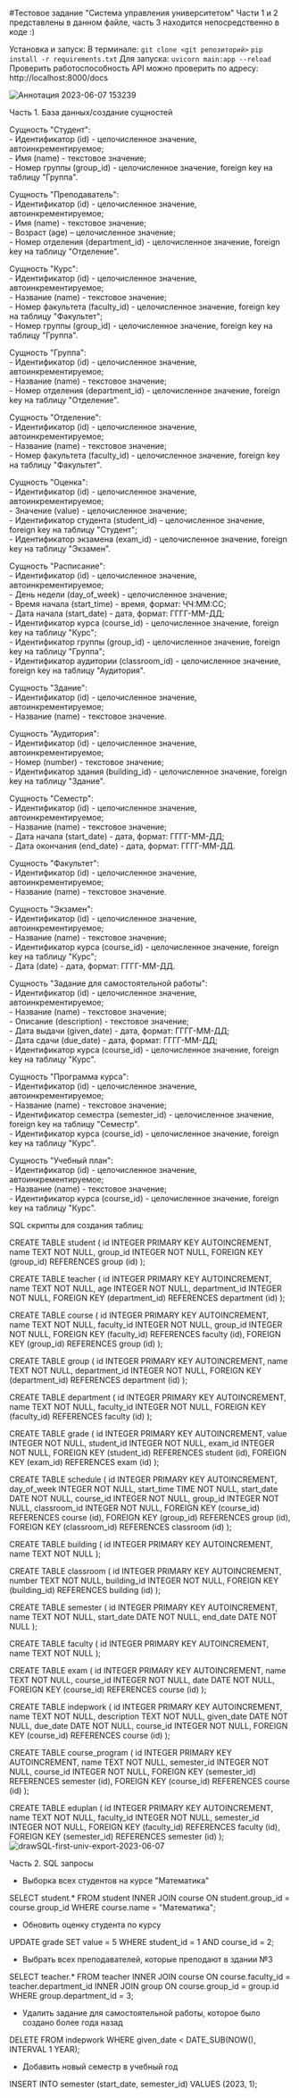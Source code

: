 #Тестовое задание "Система управления университетом"
Части 1 и 2 представлены в данном файле, часть 3 находится непосредственно в коде :)

Установка и запуск:
В терминале: 
`git clone <git репозиторий>`
`pip install -r requirements.txt`
Для запуска: `uvicorn main:app --reload`
Проверить работоспособность API можно проверить по адресу: http://localhost:8000/docs

![Аннотация 2023-06-07 153239](https://github.com/Clever1mistory/University_managment_system/assets/128373879/129cd0f9-3f3c-45ef-a120-55ce2adfa645)



Часть 1. База данных/создание сущностей
<html>
<body>
<p>
Сущность "Студент":
<br> - Идентификатор (id) - целочисленное значение, автоинкрементируемое;
<br> - Имя (name) - текстовое значение;
<br> - Номер группы (group_id) - целочисленное значение, foreign key на таблицу "Группа".
</p>
<p>
Сущность "Преподаватель":
<br> - Идентификатор (id) - целочисленное значение, автоинкрементируемое;
<br> - Имя (name) - текстовое значение;
<br> - Возраст (age) – целочисленное значение;
<br> - Номер отделения (department_id) - целочисленное значение, foreign key на таблицу "Отделение".
</p>
<p>
Сущность "Курс":
<br> - Идентификатор (id) - целочисленное значение, автоинкрементируемое;
<br> - Название (name) - текстовое значение;
<br> - Номер факультета (faculty_id) - целочисленное значение, foreign key на таблицу "Факультет";
<br> - Номер группы (group_id) - целочисленное значение, foreign key на таблицу "Группа".
</p>
<p>
Сущность "Группа":
<br> - Идентификатор (id) - целочисленное значение, автоинкрементируемое;
<br> - Название (name) - текстовое значение;
<br> - Номер отделения (department_id) - целочисленное значение, foreign key на таблицу "Отделение".
</p>
<p>
Сущность "Отделение":
<br> - Идентификатор (id) - целочисленное значение, автоинкрементируемое;
<br> - Название (name) - текстовое значение;
<br> - Номер факультета (faculty_id) - целочисленное значение, foreign key на таблицу "Факультет".
</p>
<p>
Сущность "Оценка":
<br> - Идентификатор (id) - целочисленное значение, автоинкрементируемое;
<br> - Значение (value) - целочисленное значение;
<br> - Идентификатор студента (student_id) - целочисленное значение, foreign key на таблицу "Студент";
<br> - Идентификатор экзамена (exam_id) - целочисленное значение, foreign key на таблицу "Экзамен".
</p>
<p>
Сущность "Расписание":
<br> - Идентификатор (id) - целочисленное значение, автоинкрементируемое;
<br> - День недели (day_of_week) - целочисленное значение;
<br> - Время начала (start_time) - время, формат: ЧЧ:ММ:СС;
<br> - Дата начала (start_date) - дата, формат: ГГГГ-ММ-ДД;
<br> - Идентификатор курса (course_id) - целочисленное значение, foreign key на таблицу "Курс";
<br> - Идентификатор группы (group_id) - целочисленное значение, foreign key на таблицу "Группа";
<br> - Идентификатор аудитории (classroom_id) - целочисленное значение, foreign key на таблицу "Аудитория".
</p>
<p>
Сущность "Здание":
<br> - Идентификатор (id) - целочисленное значение, автоинкрементируемое;
<br> - Название (name) - текстовое значение.
</p>
<p>
Сущность "Аудитория":
<br> - Идентификатор (id) - целочисленное значение, автоинкрементируемое;
<br> - Номер (number) - текстовое значение;
<br> - Идентификатор здания (building_id) - целочисленное значение, foreign key на таблицу "Здание".
</p>
<p>
Сущность "Семестр":
<br> - Идентификатор (id) - целочисленное значение, автоинкрементируемое;
<br> - Название (name) - текстовое значение;
<br> - Дата начала (start_date) - дата, формат: ГГГГ-ММ-ДД;
<br> - Дата окончания (end_date) - дата, формат: ГГГГ-ММ-ДД.
</p>
<p>
Сущность "Факультет":
<br> - Идентификатор (id) - целочисленное значение, автоинкрементируемое;
<br> - Название (name) - текстовое значение.
</p>
<p>
Сущность "Экзамен":
<br> - Идентификатор (id) - целочисленное значение, автоинкрементируемое;
<br> - Название (name) - текстовое значение;
<br> - Идентификатор курса (course_id) - целочисленное значение, foreign key на таблицу "Курс";
<br> - Дата (date) - дата, формат: ГГГГ-ММ-ДД.
</p>
<p>
Сущность "Задание для самостоятельной работы":
<br> - Идентификатор (id) - целочисленное значение, автоинкрементируемое;
<br> - Название (name) - текстовое значение;
<br> - Описание (description) - текстовое значение;
<br> - Дата выдачи (given_date) - дата, формат: ГГГГ-ММ-ДД;
<br> - Дата сдачи (due_date) - дата, формат: ГГГГ-ММ-ДД;
<br> - Идентификатор курса (course_id) - целочисленное значение, foreign key на таблицу "Курс".
</p>
<p>
Сущность
"Программа курса":
<br> - Идентификатор (id) - целочисленное значение, автоинкрементируемое;
<br> - Название (name) - текстовое значение;
<br> - Идентификатор семестра (semester_id) - целочисленное значение, foreign key на таблицу "Семестр".
<br> - Идентификатор курса (course_id) - целочисленное значение, foreign key на таблицу "Курс".
</p>
<p>
Сущность "Учебный план":
<br> - Идентификатор (id) - целочисленное значение, автоинкрементируемое;
<br> - Название (name) - текстовое значение;
<br> - Идентификатор курса (course_id) - целочисленное значение, foreign key на таблицу "Курс".
</p>
</body>
</html>
SQL скрипты для создания таблиц:

CREATE TABLE student (
id INTEGER PRIMARY KEY AUTOINCREMENT,
name TEXT NOT NULL,
group_id INTEGER NOT NULL,
FOREIGN KEY (group_id) REFERENCES group (id)
);

CREATE TABLE teacher (
id INTEGER PRIMARY KEY AUTOINCREMENT,
name TEXT NOT NULL,
age INTEGER NOT NULL,
department_id INTEGER NOT NULL,
FOREIGN KEY (department_id) REFERENCES department (id)
);

CREATE TABLE course (
id INTEGER PRIMARY KEY AUTOINCREMENT,
name TEXT NOT NULL,
faculty_id INTEGER NOT NULL,
group_id INTEGER NOT NULL,
FOREIGN KEY (faculty_id) REFERENCES faculty (id),
FOREIGN KEY (group_id) REFERENCES group (id)
);

CREATE TABLE group (
id INTEGER PRIMARY KEY AUTOINCREMENT,
name TEXT NOT NULL,
department_id INTEGER NOT NULL,
FOREIGN KEY (department_id) REFERENCES department (id)
);

CREATE TABLE department (
id INTEGER PRIMARY KEY AUTOINCREMENT,
name TEXT NOT NULL,
faculty_id INTEGER NOT NULL,
FOREIGN KEY (faculty_id) REFERENCES faculty (id)
);

CREATE TABLE grade (
id INTEGER PRIMARY KEY AUTOINCREMENT,
value INTEGER NOT NULL,
student_id INTEGER NOT NULL,
exam_id INTEGER NOT NULL,
FOREIGN KEY (student_id) REFERENCES student (id),
FOREIGN KEY (exam_id) REFERENCES exam (id)
);

CREATE TABLE schedule (
id INTEGER PRIMARY KEY AUTOINCREMENT,
day_of_week INTEGER NOT NULL,
start_time TIME NOT NULL,
start_date DATE NOT NULL,
course_id INTEGER NOT NULL,
group_id INTEGER NOT NULL,
classroom_id INTEGER NOT NULL,
FOREIGN KEY (course_id) REFERENCES course (id),
FOREIGN KEY (group_id) REFERENCES group (id),
FOREIGN KEY (classroom_id) REFERENCES classroom (id)
);

CREATE TABLE building (
id INTEGER PRIMARY KEY AUTOINCREMENT,
name TEXT NOT NULL
);

CREATE TABLE classroom (
id INTEGER PRIMARY KEY AUTOINCREMENT,
number TEXT NOT NULL,
building_id INTEGER NOT NULL,
FOREIGN KEY (building_id) REFERENCES building (id)
);

CREATE TABLE semester (
id INTEGER PRIMARY KEY AUTOINCREMENT,
name TEXT NOT NULL,
start_date DATE NOT NULL,
end_date DATE NOT NULL
);

CREATE TABLE faculty (
id INTEGER PRIMARY KEY AUTOINCREMENT,
name TEXT NOT NULL
);

CREATE TABLE exam (
id INTEGER PRIMARY KEY AUTOINCREMENT,
name TEXT NOT NULL,
course_id INTEGER NOT NULL,
date DATE NOT NULL,
FOREIGN KEY (course_id) REFERENCES course (id)
);

CREATE TABLE indepwork (
id INTEGER PRIMARY KEY AUTOINCREMENT,
name TEXT NOT NULL,
description TEXT NOT NULL,
given_date DATE NOT NULL,
due_date DATE NOT NULL,
course_id INTEGER NOT NULL,
FOREIGN KEY (course_id) REFERENCES course (id)
);

CREATE TABLE course_program (
id INTEGER PRIMARY KEY AUTOINCREMENT,
name TEXT NOT NULL,
semester_id INTEGER NOT NULL,
course_id INTEGER NOT NULL,
FOREIGN KEY (semester_id) REFERENCES semester (id),
FOREIGN KEY (course_id) REFERENCES course (id)
);

CREATE TABLE eduplan (
id INTEGER PRIMARY KEY AUTOINCREMENT,
name TEXT NOT NULL,
faculty_id INTEGER NOT NULL,
semester_id INTEGER NOT NULL,
FOREIGN KEY (faculty_id) REFERENCES faculty (id),
FOREIGN KEY (semester_id) REFERENCES semester (id)
);
![drawSQL-first-univ-export-2023-06-07](https://github.com/Clever1mistory/University_managment_system/assets/128373879/a94ce03b-c7ee-46d0-a4e6-9d6a7fd4728b)

Часть 2. SQL запросы
- Выборка всех студентов на курсе "Математика"

SELECT student.*
FROM student
INNER JOIN course ON student.group_id = course.group_id
WHERE course.name = "Математика";
- Обновить оценку студента по курсу

UPDATE grade
SET value = 5
WHERE student_id = 1 AND course_id = 2;
- Выбрать всех преподавателей, которые преподают в здании №3

SELECT teacher.*
FROM teacher
INNER JOIN course ON course.faculty_id = teacher.department_id
INNER JOIN group ON course.group_id = group.id
WHERE group.department_id = 3;
- Удалить задание для самостоятельной работы, которое было создано более года назад

DELETE FROM indepwork
WHERE given_date < DATE_SUB(NOW(), INTERVAL 1 YEAR);
- Добавить новый семестр в учебный год

INSERT INTO semester (start_date, semester_id)
VALUES (2023, 1);
